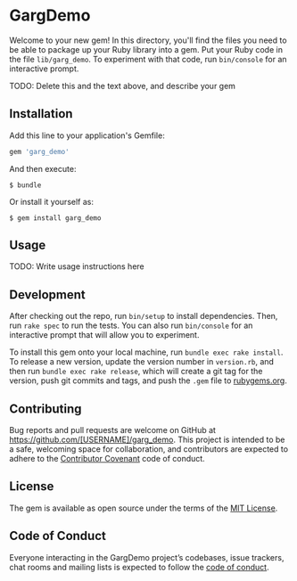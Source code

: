 # GargDemo

Welcome to your new gem! In this directory, you'll find the files you need to be able to package up your Ruby library into a gem. Put your Ruby code in the file `lib/garg_demo`. To experiment with that code, run `bin/console` for an interactive prompt.

TODO: Delete this and the text above, and describe your gem

## Installation

Add this line to your application's Gemfile:

```ruby
gem 'garg_demo'
```

And then execute:

    $ bundle

Or install it yourself as:

    $ gem install garg_demo

## Usage

TODO: Write usage instructions here

## Development

After checking out the repo, run `bin/setup` to install dependencies. Then, run `rake spec` to run the tests. You can also run `bin/console` for an interactive prompt that will allow you to experiment.

To install this gem onto your local machine, run `bundle exec rake install`. To release a new version, update the version number in `version.rb`, and then run `bundle exec rake release`, which will create a git tag for the version, push git commits and tags, and push the `.gem` file to [rubygems.org](https://rubygems.org).

## Contributing

Bug reports and pull requests are welcome on GitHub at https://github.com/[USERNAME]/garg_demo. This project is intended to be a safe, welcoming space for collaboration, and contributors are expected to adhere to the [Contributor Covenant](http://contributor-covenant.org) code of conduct.

## License

The gem is available as open source under the terms of the [MIT License](http://opensource.org/licenses/MIT).

## Code of Conduct

Everyone interacting in the GargDemo project’s codebases, issue trackers, chat rooms and mailing lists is expected to follow the [code of conduct](https://github.com/[USERNAME]/garg_demo/blob/master/CODE_OF_CONDUCT.md).
